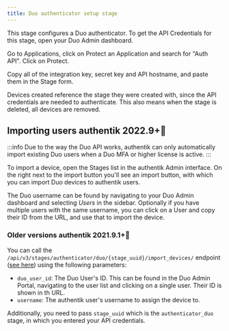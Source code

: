 ```yaml
---
title: Duo authenticator setup stage
---
```


This stage configures a Duo authenticator. To get the API Credentials for this stage, open your Duo Admin dashboard.

Go to Applications, click on Protect an Application and search for "Auth API". Click on Protect.

Copy all of the integration key, secret key and API hostname, and paste them in the Stage form.

Devices created reference the stage they were created with, since the API credentials are needed to authenticate. This also means when the stage is deleted, all devices are removed.

## Importing users <span class="badge badge--version">authentik 2022.9+</span>

:::info
Due to the way the Duo API works, authentik can only automatically import existing Duo users when a Duo MFA or higher license is active.
:::

To import a device, open the Stages list in the authentik Admin interface. On the right next to the import button you'll see an import button, with which you can import Duo devices to authentik users.

The Duo username can be found by navigating to your Duo Admin dashboard and selecting _Users_ in the sidebar. Optionally if you have multiple users with the same username, you can click on a User and copy their ID from the URL, and use that to import the device.

### Older versions <span class="badge badge--version">authentik 2021.9.1+</span>

You can call the `/api/v3/stages/authenticator/duo/{stage_uuid}/import_devices/` endpoint ([see here](https://goauthentik.io/api/#post-/stages/authenticator/duo/-stage_uuid-/import_devices/)) using the following parameters:

-   `duo_user_id`: The Duo User's ID. This can be found in the Duo Admin Portal, navigating to the user list and clicking on a single user. Their ID is shown in th URL.
-   `username`: The authentik user's username to assign the device to.

Additionally, you need to pass `stage_uuid` which is the `authenticator_duo` stage, in which you entered your API credentials.
